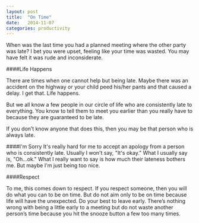 ```yaml
---
layout: post
title:  "On Time"
date:   2014-11-07
categories: productivity
---
```


When was the last time you had a planned meeting where the other party was late? I bet you were upset, feeling like your time was wasted. You may have felt it was rude and inconsiderate.

####Life Happens

There are times when one cannot help but being late. Maybe there was an accident on the highway or your child peed his/her pants and that caused a delay. I get that. Life happens. 

But we all know a few people in our circle of life who are consistently late to everything. You know to tell them to meet you earlier than you really have to because they are guaranteed to be late.

If you don’t know anyone that does this, then you may be that person who is always late.

####I'm Sorry
It's really hard for me to accept an apology from a person who is consistently late. Usually I won't say, "It's okay." What I usually say is, "Oh...ok." What I really want to say is how much their lateness bothers me. But maybe I'm just being too nice. 

####Respect

To me, this comes down to respect. If you respect someone, then you will do what you can to be on time. But do not aim only to be on time because life will have the unexpected. Do your best to leave early. There’s nothing wrong with being a little early to a meeting but do not waste another person’s time because you hit the snooze button a few too many times.
